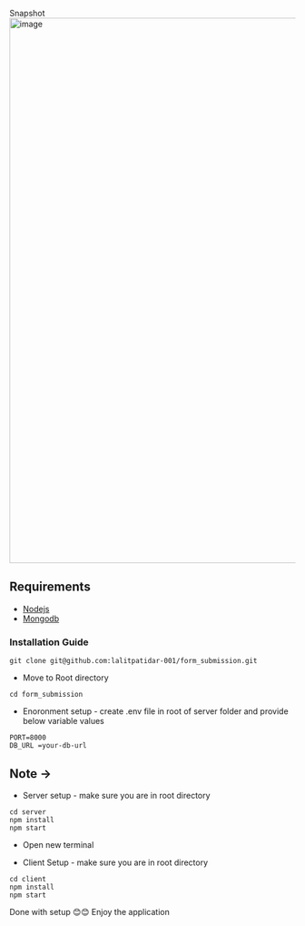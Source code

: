 Snapshot
<img width="959" alt="image" src="https://github.com/lalitpatidar-001/form_submission/assets/144806496/2ec03b09-56d2-4fdd-ad17-2304e45d5b2c">



## Requirements
- [Nodejs](https://nodejs.org/en/download)
- [Mongodb](https://www.mongodb.com/docs/manual/administration/install-community/)

### Installation Guide

```shell
git clone git@github.com:lalitpatidar-001/form_submission.git
```

* Move to Root directory
```shell
cd form_submission
```

* Enoronment setup - create .env file in root of server folder and provide below variable values
```shell
PORT=8000
DB_URL =your-db-url
```
## Note ->
 
* Server setup - make sure you are in root directory
```shell
cd server
npm install
npm start
```

* Open new terminal

* Client Setup - make sure you are in root directory
```shell
cd client
npm install
npm start
```
Done with setup 😊😊 Enjoy the application
